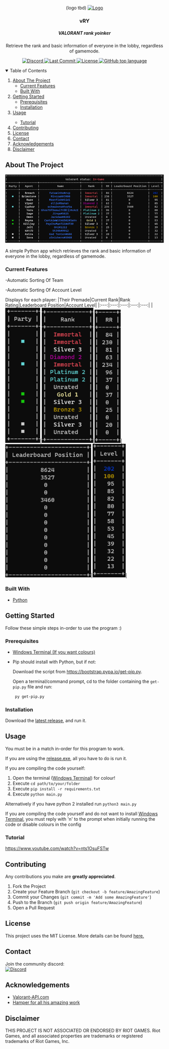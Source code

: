 <!-- PROJECT LOGO -->
<p align="center">
(logo tbd)
<a href="https://github.com/isaacKenyon/valorant-live-match-rank-grabber/">
    <img src="Screenshots/logo.png" alt="Logo" width="80" height="80">
  </a>
</p>
<h3 align="center">vRY</h3>
<h5 align="center">VALORANT rank yoinker</h5>

  <p align="center">
    Retrieve the rank and basic information of everyone in the lobby, regardless of gamemode.
    <br />

    
    
<!-- PROJECT BADGES -->    
<p align="center">
     <a href="https://discord.gg/HeTKed64Ka">
         <img alt="Discord" src="https://img.shields.io/discord/872101595037446144?color=7289da&logo=discord&logoColor=7289da&style=for-the-badge">
     </a>                                                                                                                             
     <a href="https://github.com/isaacKenyon/VALORANT-rank-yoinker/commits/main">
         <img alt="Last Commit" src="https://img.shields.io/github/last-commit/isaacKenyon/valorant-rank-yoinker?logo=github&style=for-the-badge">
     </a>
     <a href="https://github.com/isaacKenyon/valorant-live-match-rank-grabber/blob/main/LICENSE">
        <img alt="License" src="https://img.shields.io/github/license/isaacKenyon/valorant-rank-yoinker?style=for-the-badge">
     </a>
     <a href="https://www.python.org/">
         <img alt="GitHub top language" src="https://img.shields.io/github/languages/top/isaacKenyon/Valorant-rank-yoinker?logo=python&logoColor=yellow&style=for-the-badge">
     </a>
        
     
     
<!-- TABLE OF CONTENTS -->
<details open="open">
  <summary>Table of Contents</summary>
  <ol>
    <li>
      <a href="#about-the-project">About The Project</a>
      <ul>
      <li><a href="#current-features">Current Features</a></li>
      <li><a href="#built-with">Built With</a></li>
      </ul>
    </li>
    <li>
      <a href="#getting-started">Getting Started</a>
      <ul>
        <li><a href="#prerequisites">Prerequisites</a></li>
        <li><a href="#installation">Installation</a></li>
      </ul>
    </li>
    <li>
     <a href="#usage">Usage</a></li>
      <ul>
       <li><a href="#tutorial">Tutorial</a></li>
      </ul>
    <li><a href="#contributing">Contributing</a></li>
    <li><a href="#license">License</a></li>
    <li><a href="#contact">Contact</a></li>
    <li><a href="#acknowledgements">Acknowledgements</a></li>
    <li><a href="#disclaimer">Disclaimer</a></li>
  </ol>
</details> 
 
 
 
<!-- ABOUT THE PROJECT -->
## About The Project

![Screenshot](assets/Example.png)

A simple Python app which retrieves the rank and basic information of everyone in the lobby, regardless of gamemode.

### Current Features
-Automatic Sorting Of Team
 
-Automatic Sorting Of Account Level

 Displays for each player:
|Their Premade|Current Rank|Rank Rating|Leaderboard Position|Account Level|
|:---:|:---:|:---:|:---:|:---:|
|![Parties](assets/Party.png)|![Rank](assets/Rank.png)|![Rating](assets/Rating.png)|![Leaderboard](assets/Leaderboard.png)|![Level](assets/Level.png)|

### Built With 
 * [Python](https://www.python.org/downloads/)

 
 
<!-- GETTING STARTED -->
## Getting Started
 
Follow these simple steps in-order to use the program :)
### Prerequisites
* [Windows Terminal (If you want colours)](https://www.microsoft.com/en-us/p/windows-terminal/9n0dx20hk701)
* Pip should install with Python, but if not:

  Download the script from https://bootstrap.pypa.io/get-pip.py.

  Open a terminal/command prompt, cd to the folder containing the `get-pip.py` file and run:
  ```sh
   py get-pip.py
   ```

### Installation

Download the [latest release](https://github.com/isaacKenyon/valorant-live-match-rank-grabber/releases), and run it. 


 
<!-- USAGE EXAMPLES -->
## Usage

You must be in a match in-order for this program to work.
 
If you are using the [release.exe](https://github.com/isaacKenyon/valorant-live-match-rank-grabber/releases), all you have to do is run it.
 
If you are compiling the code yourself:
1. Open the terminal ([Windows Terminal](https://www.microsoft.com/en-us/p/windows-terminal/9n0dx20hk701)) for colour!
2. Execute `cd path/to/your/folder` 
3. Execute `pip install -r requirements.txt`
4. Execute `python main.py`

 Alternatively if you have python 2 installed run `python3 main.py`

If you are compiling the code yourself and do not want to install [Windows Terminal](https://www.microsoft.com/en-us/p/windows-terminal/9n0dx20hk701), you must reply with 'n' to the prompt when initially running the code or disable colours in the config

### Tutorial
https://www.youtube.com/watch?v=nts1OsuFSTw


 
<!-- CONTRIBUTING -->
## Contributing
Any contributions you make are **greatly appreciated**.

1. Fork the Project
2. Create your Feature Branch (`git checkout -b feature/AmazingFeature`)
3. Commit your Changes (`git commit -m 'Add some AmazingFeature'`)
4. Push to the Branch (`git push origin feature/AmazingFeature`)
5. Open a Pull Request


 
<!-- LICENSE -->
## License
This project uses the MIT License. More details can be found [here.](https://github.com/isaacKenyon/valorant-live-match-rank-grabber/blob/main/LICENSE)

 
 
<!-- CONTACT -->
## Contact 
Join the community discord:         
<a href="https://discord.gg/HeTKed64Ka">
         <img alt="Discord" src="https://img.shields.io/discord/872101595037446144?color=236a7ec5&logo=discord&style=for-the-badge">
</a>
 
 
<!-- ACKNOWLEDGEMENTS -->
## Acknowledgements
- [Valorant-API.com](https://valorant-api.com/)
- [Hamper for all his amazing work](https://github.com/OwOHamper)

 
 
<!-- DISCLAIMER -->
## Disclaimer
THIS PROJECT IS NOT ASSOCIATED OR ENDORSED BY RIOT GAMES. Riot Games, and all associated properties are trademarks or registered trademarks of Riot Games, Inc.
    
